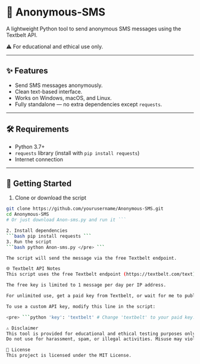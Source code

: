 # 📱 Anonymous-SMS

A lightweight Python tool to send anonymous SMS messages using the Textbelt API.

⚠️ For educational and ethical use only.

---

## ✨ Features

- Send SMS messages anonymously.
- Clean text-based interface.
- Works on Windows, macOS, and Linux.
- Fully standalone — no extra dependencies except `requests`.

---

## 🛠 Requirements

- Python 3.7+
- `requests` library (install with `pip install requests`)
- Internet connection

---

## 🚀 Getting Started

1. Clone or download the script

```bash
git clone https://github.com/yourusername/Anonymous-SMS.git
cd Anonymous-SMS
# Or just download Anon-sms.py and run it ```

2. Install dependencies
```bash pip install requests ```
3. Run the script
```bash python Anon-sms.py </pre> ```

The script will send the message via the free Textbelt endpoint.

🌐 Textbelt API Notes
This script uses the free Textbelt endpoint (https://textbelt.com/text) with a default key.

The free key is limited to 1 message per day per IP address.

For unlimited use, get a paid key from Textbelt, or wait for me to publish a new free way to send unlimited sms.

To use a custom API key, modify this line in the script:

<pre> ```python 'key': 'textbelt' # Change 'textbelt' to your paid key. ``` </pre>

⚠️ Disclaimer
This tool is provided for educational and ethical testing purposes only.
Do not use for harassment, spam, or illegal activities. Misuse may violate laws in your country.

📄 License
This project is licensed under the MIT License.


